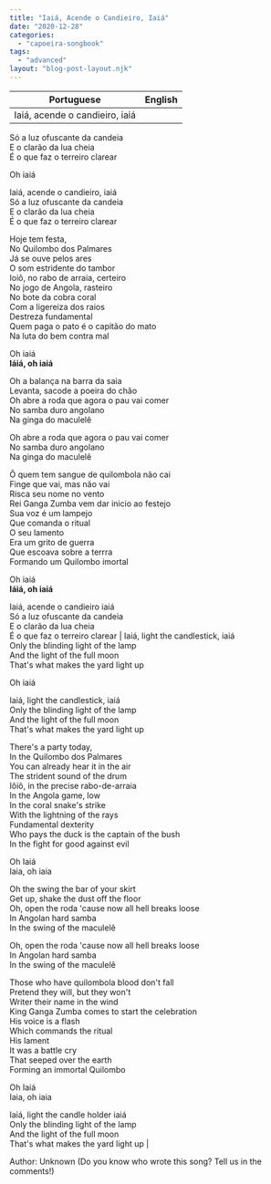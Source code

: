 ```yaml
---
title: "Iaiá, Acende o Candieiro, Iaiá"
date: "2020-12-28"
categories: 
  - "capoeira-songbook"
tags: 
  - "advanced"
layout: "blog-post-layout.njk"
---
```


| Portuguese | English |
| --- | --- |
| Iaiá, acende o candieiro, iaiá  
Só a luz ofuscante da candeia  
E o clarão da lua cheia  
É o que faz o terreiro clarear  
  
Oh iaiá  
  
Iaiá, acende o candieiro, iaiá  
Só a luz ofuscante da candeia  
E o clarão da lua cheia  
É o que faz o terreiro clarear  
  
Hoje tem festa,  
No Quilombo dos Palmares  
Já se ouve pelos ares  
O som estridente do tambor  
Ioiô, no rabo de arraia, certeiro  
No jogo de Angola, rasteiro  
No bote da cobra coral  
Com a ligereiza dos raios  
Destreza fundamental  
Quem paga o pato é o capitão do mato  
Na luta do bem contra mal  
  
Oh iaiá  
**Iáiá, oh iaiá**  
  
Oh a balança na barra da saia  
Levanta, sacode a poeira do chão  
Oh abre a roda que agora o pau vai comer  
No samba duro angolano  
Na ginga do maculelê  
  
Oh abre a roda que agora o pau vai comer  
No samba duro angolano  
Na ginga do maculelê  
  
Ô quem tem sangue de quilombola não cai  
Finge que vai, mas não vai  
Risca seu nome no vento  
Rei Ganga Zumba vem dar inicio ao festejo  
Sua voz é um lampejo  
Que comanda o ritual  
O seu lamento  
Era um grito de guerra  
Que escoava sobre a terrra  
Formando um Quilombo imortal  
  
Oh iaiá  
**Iáiá, oh iaiá**  
  
Iaiá, acende o candieiro iaiá  
Só a luz ofuscante da candeia  
E o clarão da lua cheia  
É o que faz o terreiro clarear | Iaiá, light the candlestick, iaiá  
Only the blinding light of the lamp  
And the light of the full moon  
That's what makes the yard light up  
  
Oh iaiá  
  
Iaiá, light the candlestick, iaiá  
Only the blinding light of the lamp  
And the light of the full moon  
That's what makes the yard light up  
  
There's a party today,  
In the Quilombo dos Palmares  
You can already hear it in the air  
The strident sound of the drum  
Iôiô, in the precise rabo-de-arraia  
In the Angola game, low  
In the coral snake's strike  
With the lightning of the rays  
Fundamental dexterity  
Who pays the duck is the captain of the bush  
In the fight for good against evil  
  
Oh Iaiá  
Iaia, oh iaia  
  
Oh the swing the bar of your skirt  
Get up, shake the dust off the floor  
Oh, open the roda 'cause now all hell breaks loose  
In Angolan hard samba  
In the swing of the maculelê  
  
Oh, open the roda 'cause now all hell breaks loose  
In Angolan hard samba  
In the swing of the maculelê  
  
Those who have quilombola blood don't fall  
Pretend they will, but they won't  
Writer their name in the wind  
King Ganga Zumba comes to start the celebration  
His voice is a flash  
Which commands the ritual  
His lament  
It was a battle cry  
That seeped over the earth  
Forming an immortal Quilombo  
  
Oh Iaiá  
Iaia, oh iaia  
  
Iaiá, light the candle holder iaiá  
Only the blinding light of the lamp  
And the light of the full moon  
That's what makes the yard light up |

<figcaption>

Author: Unknown (Do you know who wrote this song? Tell us in the comments!)

</figcaption>
